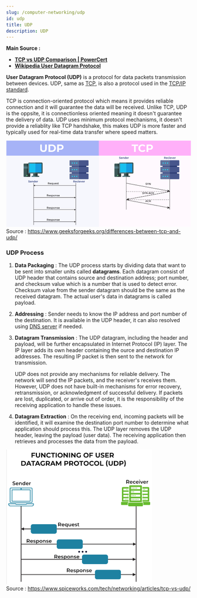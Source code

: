 ```yaml
---
slug: /computer-networking/udp
id: udp
title: UDP
description: UDP
---
```


**Main Source :**

- **[TCP vs UDP Comparison | PowerCert](https://youtu.be/uwoD5YsGACg?si=OFe36c6jMAEbVTd2)**
- **[Wikipedia User Datagram Protocol](https://en.wikipedia.org/wiki/User_Datagram_Protocol)**

**User Datagram Protocol (UDP)** is a protocol for data packets transmission between devices. UDP, same as [TCP](/computer-networking/tcp-protocol), is also a protocol used in the [TCP/IP standard](/computer-networking/tcp-ip).

TCP is connection-oriented protocol which means it provides reliable connection and it will guarantee the data will be received. Unlike TCP, UDP is the oppsite, it is connectionless oriented meaning it doesn't guarantee the delivery of data. UDP uses minimum protocol mechanisms, it doesn't provide a reliablity like TCP handshake, this makes UDP is more faster and typically used for real-time data transfer where speed matters.

![Comparison between TCP and UDP](./tcp-vs-udp.png)  
Source : https://www.geeksforgeeks.org/differences-between-tcp-and-udp/

### UDP Process

1. **Data Packaging** : The UDP process starts by dividing data that want to be sent into smaller units called **datagrams**. Each datagram consist of UDP header that contains source and destination address; port number, and checksum value which is a number that is used to detect error. Checksum value from the sender datagram should be the same as the received datagram. The actual user's data in datagrams is called payload.

2. **Addressing** : Sender needs to know the IP address and port number of the destination. It is available in the UDP header, it can also resolved using [DNS server](/computer-networking/dns) if needed.

3. **Datagram Transmission** : The UDP datagram, including the header and payload, will be further encapsulated in Internet Protocol (IP) layer. The IP layer adds its own header containing the ource and destination IP addresses. The resulting IP packet is then sent to the network for transmission.

   UDP does not provide any mechanisms for reliable delivery. The network will send the IP packets, and the receiver's receives them. However, UDP does not have built-in mechanisms for error recovery, retransmission, or acknowledgment of successful delivery. If packets are lost, duplicated, or arrive out of order, it is the responsibility of the receiving application to handle these issues.

4. **Datagram Extraction** : On the receiving end, incoming packets will be identified, it will examine the destination port number to determine what application should process this. The UDP layer removes the UDP header, leaving the payload (user data). The receiving application then retrieves and processes the data from the payload.

![Process of UDP that contains continous response](./udp-process.png)  
Source : https://www.spiceworks.com/tech/networking/articles/tcp-vs-udp/

